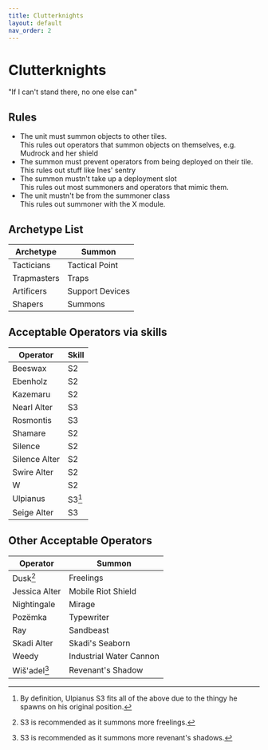 ```yaml
---
title: Clutterknights
layout: default
nav_order: 2
---
```


# Clutterknights

"If I can't stand there, no one else can"

## Rules

- The unit must summon objects to other tiles.  
  This rules out operators that summon objects on themselves, e.g. Mudrock and her shield
- The summon must prevent operators from being deployed on their tile.  
  This rules out stuff like Ines' sentry
- The summon mustn't take up a deployment slot  
  This rules out most summoners and operators that mimic them.
- The unit mustn't be from the summoner class  
  This rules out summoner with the X module.

## Archetype List

| Archetype | Summon |
| --- | --- |
| Tacticians | Tactical Point |
| Trapmasters | Traps |
| Artificers | Support Devices |
| Shapers | Summons |

## Acceptable Operators via skills

| Operator | Skill |
| --- | --- |
| Beeswax | S2 |
| Ebenholz | S2 |
| Kazemaru | S2 |
| Nearl Alter | S3 |
| Rosmontis | S3 |
| Shamare | S2 |
| Silence | S2 |
| Silence Alter | S2 |
| Swire Alter | S2 |
| W | S2 |
| Ulpianus | S3[^1] |
| Seige Alter | S3 |

## Other Acceptable Operators

| Operator | Summon |
| --- | --- |
| Dusk[^2] | Freelings |
| Jessica Alter | Mobile Riot Shield |
| Nightingale | Mirage |
| Pozëmka | Typewriter |
| Ray | Sandbeast |
| Skadi Alter | Skadi's Seaborn |
| Weedy | Industrial Water Cannon |
| Wiš'adel[^3] | Revenant's Shadow |

[^1]: By definition, Ulpianus S3 fits all of the above due to the thingy he spawns on his original position.
[^2]: S3 is recommended as it summons more freelings.
[^3]: S3 is recommended as it summons more revenant's shadows. 
